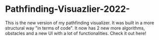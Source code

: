 # Pathfinding-Visuazlier-2022-
This is the new version of my pathfinding visualizer. It was built in a more structural way "in terms of code". It now has 2 new more algorithms, obstacles and a new UI with a lot of functionalities. Check it out here! 

